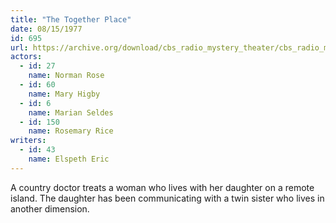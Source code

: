 ```yaml
---
title: "The Together Place"
date: 08/15/1977
id: 695
url: https://archive.org/download/cbs_radio_mystery_theater/cbs_radio_mystery_theater-0651-0700.zip/cbs_radio_mystery_theater-0651-0700%2Fcbsrmt_0695_the_together_place.mp3
actors:  
  - id: 27
    name: Norman Rose  
  - id: 60
    name: Mary Higby  
  - id: 6
    name: Marian Seldes  
  - id: 150
    name: Rosemary Rice
writers:  
  - id: 43
    name: Elspeth Eric
---
```

A country doctor treats a woman who lives with her daughter on a remote island. The daughter has been communicating with a twin sister who lives in another dimension.